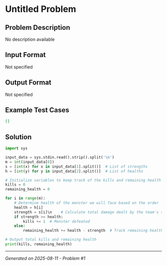# Untitled Problem

## Problem Description
No description available

## Input Format
Not specified

## Output Format
Not specified

## Example Test Cases
```json
[]
```

## Solution
```python
import sys

input_data = sys.stdin.read().strip().split('\n')
m = int(input_data[0])
s = [int(x) for x in input_data[1].split()]  # List of strengths
h = [int(y) for y in input_data[2].split()]  # List of healths

# Initialize variables to keep track of the kills and remaining health
kills = 0
remaining_health = 0

for i in range(m):
    # Determine health of the monster we will face based on the order
    health = h[i]
    strength = s[i]\n    # Calculate total damage dealt by the team's strength
    if strength >= health:
        kills += 1  # Monster defeated
    else:
        remaining_health += health - strength  # Track remaining health if monster survives

# Output total kills and remaining health
print(kills, remaining_health)
```

---
*Generated on 2025-08-11 - Problem #1*